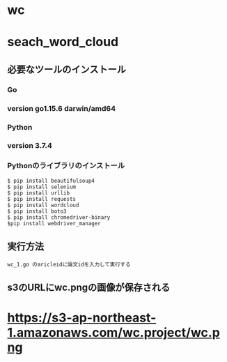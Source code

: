 # wc

# seach_word_cloud



## 必要なツールのインストール

### Go
### version  go1.15.6 darwin/amd64

### Python
### version   3.7.4

### Pythonのライブラリのインストール

```
$ pip install beautifulsoup4
$ pip install selenium
$ pip install urllib
$ pip install requests
$ pip install wordcloud
$ pip install boto3
$ pip install chromedriver-binary
$pip install webdriver_manager
```




## 実行方法
```
wc_1.go のaricleidに論文idを入力して実行する
```



## s3のURLにwc.pngの画像が保存される

# https://s3-ap-northeast-1.amazonaws.com/wc.project/wc.png
